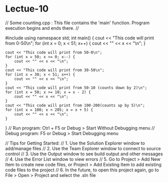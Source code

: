 # Lectue-10
// Some counting.cpp : This file contains the 'main' function. Program execution begins and ends there.
//

#include <iostream>
using namespace std;
int main()
{
	cout << "This code will print from 0-50\n";
	for (int x = 0; x < 51; x++) {
		cout << "" << x << "\n";
	}

	cout << "This code will print from 50-0\n";
	for (int x = 50; x >= 0; x--) {
		cout << "" << x << "\n";
	}
	cout << "This code will print from 30-50\n";
	for (int x = 30; x < 51; x++) {
		cout << "" << x << "\n";
	}
	cout << "This code will print from 50-10 (counts down by 2)\n";
	for (int x = 50; x >= 10; x = x - 2) {
		cout << "" << x << "\n";
	}
	cout << "This code will print from 100-200(counts up by 5)\n";
	for (int x = 100; x < 205; x = x + 5) {
		cout << "" << x << "\n";
	}
}
// Run program: Ctrl + F5 or Debug > Start Without Debugging menu
// Debug program: F5 or Debug > Start Debugging menu

// Tips for Getting Started: 
//   1. Use the Solution Explorer window to add/manage files
//   2. Use the Team Explorer window to connect to source control
//   3. Use the Output window to see build output and other messages
//   4. Use the Error List window to view errors
//   5. Go to Project > Add New Item to create new code files, or Project > Add Existing Item to add existing code files to the project
//   6. In the future, to open this project again, go to File > Open > Project and select the .sln file
